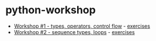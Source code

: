 # python-workshop

- [Workshop #1 - types, operators, control flow](notebooks/workshop-01.ipynb) - [exercises](notebooks/workshop-01e.ipynb)
- [Workshop #2 - sequence types, loops](notebooks/workshop-02.ipynb) - [exercises](notebooks/workshop-02e.ipynb)
